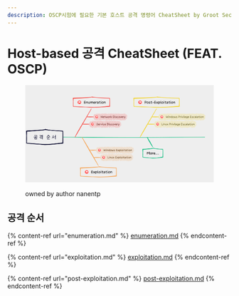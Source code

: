 ```yaml
---
description: OSCP시험에 필요한 기본 호스트 공격 명령어 CheatSheet by Groot Security
---
```


# Host-based 공격 CheatSheet (FEAT. OSCP)



<figure><img src="../../.gitbook/assets/image (154).png" alt=""><figcaption><p>owned by author nanentp</p></figcaption></figure>

## 공격 순서

{% content-ref url="enumeration.md" %}
[enumeration.md](enumeration.md)
{% endcontent-ref %}

{% content-ref url="exploitation.md" %}
[exploitation.md](exploitation.md)
{% endcontent-ref %}

{% content-ref url="post-exploitation.md" %}
[post-exploitation.md](post-exploitation.md)
{% endcontent-ref %}
